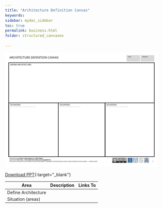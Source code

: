 ```yaml
---
title: "Architecture Definition Canvas"
keywords: 
sidebar: mydoc_sidebar
toc: true
permalink: business.html
folder: structured_canvases

---
```


![image001](media/architecture_definition_canvas001.svg)

[Download PPT](media/ppt/architecture_definition_canvas.ppt){:target="_blank"}


| Area | Description | Links To |
| --- | --- | --- |
| Define Architecture |   |   |
| Situation (areas) |   |   |